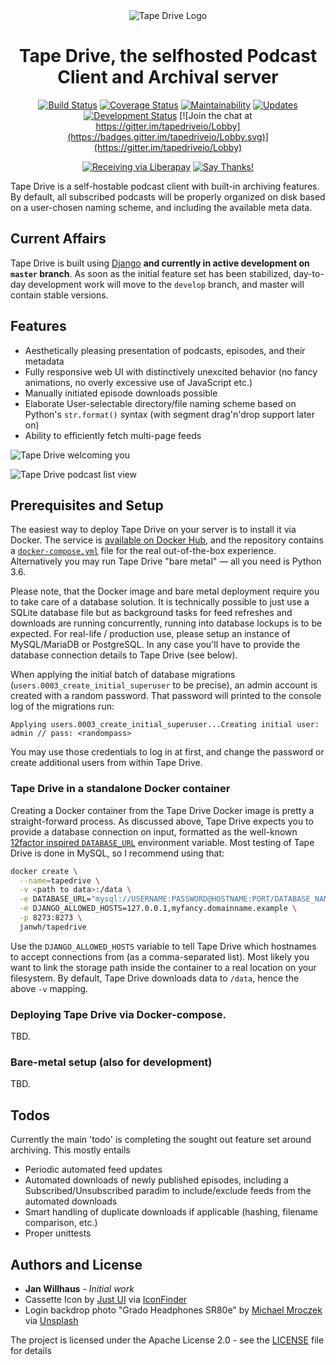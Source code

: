 
<div align="center">
<img src="assets/img/icon@2x.png" alt="Tape Drive Logo" />
<h1>Tape Drive, the selfhosted Podcast Client and Archival server</h1>

[![Build Status](https://travis-ci.org/janwh/tapedrive.svg?branch=master)](https://travis-ci.org/janwh/tapedrive?branch=master)
[![Coverage Status](https://coveralls.io/repos/github/janwh/tapedrive/badge.svg?branch=master)](https://coveralls.io/github/janwh/tapedrive?branch=master)
[![Maintainability](https://img.shields.io/codeclimate/maintainability/janwh/tapedrive.svg)](https://codeclimate.com/github/janwh/tapedrive)
[![Updates](https://pyup.io/repos/github/janwh/tapedrive/shield.svg)](https://pyup.io/repos/github/janwh/tapedrive/)
[![Development Status](https://img.shields.io/badge/status-alpha-red.svg)](https:///github.com/janwh/tapedrive/issues)
[![Join the chat at https://gitter.im/tapedriveio/Lobby](https://badges.gitter.im/tapedriveio/Lobby.svg)](https://gitter.im/tapedriveio/Lobby)

[![Receiving via Liberapay](https://img.shields.io/liberapay/receives/janw.svg)](https://liberapay.com/janw/)
[![Say Thanks!](https://img.shields.io/badge/Say%20Thanks-!-1EAEDB.svg)](https://saythanks.io/to/janwh)

</div>

Tape Drive is a self-hostable podcast client with built-in archiving features. By default, all subscribed podcasts will be properly organized on disk based on a user-chosen naming scheme, and including the available meta data.

## Current Affairs

Tape Drive is built using [Django](https://djangoproject.com) **and currently in active development on `master` branch**. As soon as the initial feature set has been stabilized, day-to-day development work will move to the `develop` branch, and master will contain stable versions.


## Features

* Aesthetically pleasing presentation of podcasts, episodes, and their metadata
* Fully responsive web UI with distinctively unexcited behavior (no fancy animations, no overly excessive use of JavaScript etc.)
* Manually initiated episode downloads possible
* Elaborate User-selectable directory/file naming scheme based on Python's `str.format()` syntax (with segment drag'n'drop support later on)
* Ability to efficiently fetch multi-page feeds


![Tape Drive welcoming you](assets/img/screenshots/welcome.png)

![Tape Drive podcast list view](assets/img/screenshots/podcasts-list.png)

## Prerequisites and Setup

The easiest way to deploy Tape Drive on your server is to install it via Docker. The service is [available on Docker Hub](https://hub.docker.com/r/janwh/tapedrive/), and the repository contains a [`docker-compose.yml`](docker-compose.yml) file for the real out-of-the-box experience. Alternatively you may run Tape Drive "bare metal" — all you need is Python 3.6.

Please note, that the Docker image and bare metal deployment require you to take care of a database solution. It is technically possible to just use a SQLite database file but as background tasks for feed refreshes and downloads are running concurrently, running into database lockups is to be expected. For real-life / production use, please setup an instance of MySQL/MariaDB or PostgreSQL. In any case you'll have to provide the database connection details to Tape Drive (see below).

When applying the initial batch of database migrations (`users.0003_create_initial_superuser` to be precise), an admin account is created with a random password. That password will printed to the console log of the migrations run:

```
Applying users.0003_create_initial_superuser...Creating initial user: admin // pass: <randompass>
```

You may use those credentials to log in at first, and change the password or create additional users from within Tape Drive.

### Tape Drive in a standalone Docker container

Creating a Docker container from the Tape Drive Docker image is pretty a straight-forward process. As discussed above, Tape Drive expects you to provide a database connection on input, formatted as the well-known [12factor inspired `DATABASE_URL`](https://github.com/kennethreitz/dj-database-url#url-schema) environment variable. Most testing of Tape Drive is done in MySQL, so I recommend using that:

```bash
docker create \
  --name=tapedrive \
  -v <path to data>:/data \
  -e DATABASE_URL="mysql://USERNAME:PASSWORD@HOSTNAME:PORT/DATABASE_NAME" \
  -e DJANGO_ALLOWED_HOSTS=127.0.0.1,myfancy.domainname.example \
  -p 8273:8273 \
  janwh/tapedrive
```

Use the `DJANGO_ALLOWED_HOSTS` variable to tell Tape Drive which hostnames to accept connections from (as a comma-separated list). Most likely you want to link the storage path inside the container to a real location on your filesystem. By default, Tape Drive downloads data to `/data`, hence the above `-v` mapping.

### Deploying Tape Drive via Docker-compose.

TBD.

### Bare-metal setup (also for development)

TBD.


## Todos

Currently the main 'todo' is completing the sought out feature set around archiving. This mostly entails

* Periodic automated feed updates
* Automated downloads of newly published episodes, including a Subscribed/Unsubscribed paradim to include/exclude feeds from the automated downloads
* Smart handling of duplicate downloads if applicable (hashing, filename comparison, etc.)
* Proper unittests


## Authors and License

* **Jan Willhaus** - *Initial work*
* Cassette Icon by [Just UI](https://www.behance.net/Just_UI) via [IconFinder](https://www.iconfinder.com/icons/669942/audio_cassette_multimedia_music_icon)
* Login backdrop photo "Grado Headphones SR80e" by [Michael Mroczek](https://michaelmroczek.com/?utm_medium=referral&utm_source=unsplash) via [Unsplash](https://unsplash.com/@michaelmroczek?utm_source=unsplash&utm_medium=referral&utm_content=creditCopyText)

The project is licensed under the Apache License 2.0 - see the [LICENSE](LICENSE) file for details
